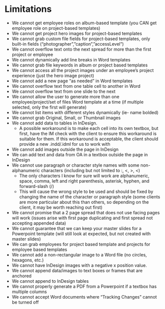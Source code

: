 # Limitations

- We cannot get employee roles on album-based template (you CAN get employee role on project-based templates)
- We cannot get project hero images for project-based templates
- We cannot grab custom file fields for project-based templates, only built-in fields (“photographer”,”caption”,”accessLevel”)
- We cannot overflow text onto the next spread for more than the first project or employee
- We cannot dynamically add line breaks in Word templates
- We cannot grab file keywords in album or project based templates
- We cannot access all the project images under an employee’s project experience (just the hero image project)
- We cannot add a new page “as needed” in Word templates
- We cannot overflow text from one table cell to another in Word
- We cannot overflow text from one slide to the next
- We cannot allow the user to generate more than one employee/project/set of files Word template at a time (if multiple selected, only the first will generate)
- We cannot list items with different styles dynamically (ie- name bolded)
- We cannot grab Original, Small, or Thumbnail images
- We cannot add data to tables in InDesign.
  - A possible workaround is to make each cell into its own textbox, but first, have the IM check with the client to ensure this workaround is suitable for them. If this workaround is acceptable, the client should provide a new .indd/.idml for us to work with
- We cannot add images outside the page in InDesign
- We can add text and data from OA in a textbox outside the page in InDesign
- We cannot use paragraph or character style names with some non-alphanumeric characters (including but not limited to :, &lt;, >, <)
  - The only characters I know for sure will work are alphanumeric, space, comma, left and right parenthesis, asterisk, hyphen, and forward-slash (/)
  - This will cause the wrong style to be used and should be fixed by changing the name of the character or paragraph style (some clients are more particular about this than others, so depending on the client, it may be worth reaching out first)
- We cannot promise that a 2 page spread that does not use facing pages will work (issues arise with first page duplicating and first spread not accepting appended data)
- We cannot guarantee that we can keep your master slides for a Powerpoint template (will still look at expected, but not created with master slides)
- We can grab employees for project based template and projects for employee based templates
- We cannot add a non-rectangular image to a Word file (no circles, hexagons, etc.)
- We cannot have InDesign images with a negative x position value.
- We cannot append data/images to text boxes or frames that are anchored
- We cannot append to InDesign tables
- We cannot properly generate a PDF from a Powerpoint if a textbox has multiple columns
- We cannot accept Word documents where “Tracking Changes” cannot be turned off
